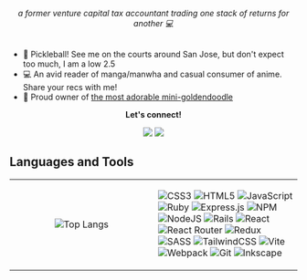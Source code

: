 <!--
**cubeydice/cubeydice** is a ✨ _special_ ✨ repository because its `README.md` (this file) appears on your GitHub profile.
-->

*<div align="center">a former venture capital tax accountant trading one stack of returns for another 💻</div>* 
<br/>

- 🏏 Pickleball! See me on the courts around San Jose, but don't expect too much, I am a low 2.5
- 💻 An avid reader of manga/manwha and casual consumer of anime. Share your recs with me!
- 🐶 Proud owner of [the most adorable mini-goldendoodle](https://www.instagram.com/benni_the_donut/)
<div align="center">

<div align="center"><b>Let's connect!</b></div>

  [<img src="https://img.shields.io/badge/Gmail-D14836?style=for-the-badge&logo=gmail&logoColor=white">](mailto:cubeydice@gmail.com) [<img src="https://img.shields.io/badge/linkedin-%230077B5.svg?style=for-the-badge&logo=linkedin&logoColor=white">](https://www.linkedin.com/in/queen-belle-d-118b7859/)

</div>

## Languages and Tools
<table><tr><td valign="center" width="50%" align="center">

![Top Langs](https://github-readme-stats-ecru-beta-63.vercel.app/api/top-langs/?username=cubeydice&theme=transparent&layout=compact&exclude_repo=github-readme-stats,cubeydice.github.io,W3D5,W4D1,W4D2,W4D4,W5D2,W5D3,W5D4,W5D5,W6D2,W6D3,W6D5,W7D2,W7D3,W7D4,W7D5,W8D2,W11D4)

</td><td valign="top" width="50%">
  
![CSS3](https://img.shields.io/badge/css3-%231572B6.svg?style=for-the-badge&logo=css3&logoColor=white)
![HTML5](https://img.shields.io/badge/html5-%23E34F26.svg?style=for-the-badge&logo=html5&logoColor=white)
![JavaScript](https://img.shields.io/badge/javascript-%23323330.svg?style=for-the-badge&logo=javascript&logoColor=%23F7DF1E)
![Ruby](https://img.shields.io/badge/ruby-%23CC342D.svg?style=for-the-badge&logo=ruby&logoColor=white)
![Express.js](https://img.shields.io/badge/express.js-%23404d59.svg?style=for-the-badge&logo=express&logoColor=%2361DAFB)
![NPM](https://img.shields.io/badge/NPM-%23CB3837.svg?style=for-the-badge&logo=npm&logoColor=white)
![NodeJS](https://img.shields.io/badge/node.js-6DA55F?style=for-the-badge&logo=node.js&logoColor=white)
![Rails](https://img.shields.io/badge/rails-%23CC0000.svg?style=for-the-badge&logo=ruby-on-rails&logoColor=white)
![React](https://img.shields.io/badge/react-%2320232a.svg?style=for-the-badge&logo=react&logoColor=%2361DAFB)
![React Router](https://img.shields.io/badge/React_Router-CA4245?style=for-the-badge&logo=react-router&logoColor=white)
![Redux](https://img.shields.io/badge/redux-%23593d88.svg?style=for-the-badge&logo=redux&logoColor=white)
![SASS](https://img.shields.io/badge/SASS-hotpink.svg?style=for-the-badge&logo=SASS&logoColor=white)
![TailwindCSS](https://img.shields.io/badge/tailwindcss-%2338B2AC.svg?style=for-the-badge&logo=tailwind-css&logoColor=white)
![Vite](https://img.shields.io/badge/vite-%23646CFF.svg?style=for-the-badge&logo=vite&logoColor=white)
![Webpack](https://img.shields.io/badge/webpack-%238DD6F9.svg?style=for-the-badge&logo=webpack&logoColor=black)
![Git](https://img.shields.io/badge/git-%23F05033.svg?style=for-the-badge&logo=git&logoColor=white)
![Inkscape](https://img.shields.io/badge/Inkscape-e0e0e0?style=for-the-badge&logo=inkscape&logoColor=080A13)
</td></tr></table>  


